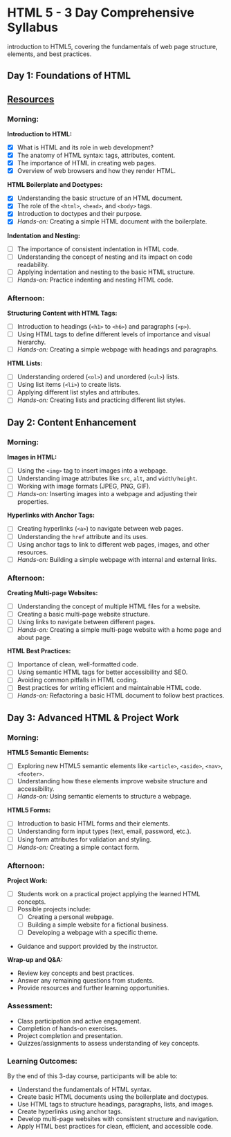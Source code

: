 # HTML 5 - 3 Day Comprehensive Syllabus

introduction to HTML5, covering the fundamentals of web page structure, elements, and best practices.

## Day 1: Foundations of HTML

## [Resources](https://developer.mozilla.org/en-US/docs/Web/HTML)

### Morning:
**Introduction to HTML:**
- [x] What is HTML and its role in web development?
- [x]  The anatomy of HTML syntax: tags, attributes, content.
- [x] The importance of HTML in creating web pages.
- [x] Overview of web browsers and how they render HTML.

**HTML Boilerplate and Doctypes:**
- [x]  Understanding the basic structure of an HTML document.
- [x] The role of the `<html>`, `<head>`, and `<body>` tags.
- [x] Introduction to doctypes and their purpose.
- [x] *Hands-on:* Creating a simple HTML document with the boilerplate.

**Indentation and Nesting:**
-  [ ] The importance of consistent indentation in HTML code.
-  [ ] Understanding the concept of nesting and its impact on code readability.
-  [ ] Applying indentation and nesting to the basic HTML structure.
-  [ ] *Hands-on:* Practice indenting and nesting HTML code.

### Afternoon:
**Structuring Content with HTML Tags:**
-  [ ] Introduction to headings (`<h1>` to `<h6>`) and paragraphs (`<p>`).
-  [ ] Using HTML tags to define different levels of importance and visual hierarchy.
-  [ ] *Hands-on:* Creating a simple webpage with headings and paragraphs.

**HTML Lists:**
-  [ ] Understanding ordered (`<ol>`) and unordered (`<ul>`) lists.
-  [ ] Using list items (`<li>`) to create lists.
-  [ ] Applying different list styles and attributes.
-  [ ] *Hands-on:* Creating lists and practicing different list styles.

## Day 2: Content Enhancement

### Morning:
**Images in HTML:**
-  [ ] Using the `<img>` tag to insert images into a webpage.
-  [ ] Understanding image attributes like `src`, `alt`, and `width/height`.
-  [ ] Working with image formats (JPEG, PNG, GIF).
-  [ ] *Hands-on:* Inserting images into a webpage and adjusting their properties.

**Hyperlinks with Anchor Tags:**
-  [ ] Creating hyperlinks (`<a>`) to navigate between web pages.
-  [ ] Understanding the `href` attribute and its uses.
-  [ ] Using anchor tags to link to different web pages, images, and other resources.
-  [ ] *Hands-on:* Building a simple webpage with internal and external links.

### Afternoon:
**Creating Multi-page Websites:**
-  [ ] Understanding the concept of multiple HTML files for a website.
-  [ ] Creating a basic multi-page website structure.
-  [ ] Using links to navigate between different pages.
-  [ ] *Hands-on:* Creating a simple multi-page website with a home page and about page.

**HTML Best Practices:**
-  [ ] Importance of clean, well-formatted code.
-  [ ] Using semantic HTML tags for better accessibility and SEO.
-  [ ] Avoiding common pitfalls in HTML coding.
-  [ ] Best practices for writing efficient and maintainable HTML code.
-  [ ] *Hands-on:* Refactoring a basic HTML document to follow best practices.

## Day 3: Advanced HTML & Project Work

### Morning:
**HTML5 Semantic Elements:**
- [ ] Exploring new HTML5 semantic elements like `<article>`, `<aside>`, `<nav>`, `<footer>`.
- [ ] Understanding how these elements improve website structure and accessibility.
- [ ] *Hands-on:* Using semantic elements to structure a webpage.

**HTML5 Forms:**
- [ ]  Introduction to basic HTML forms and their elements.
- [ ] Understanding form input types (text, email, password, etc.).
- [ ] Using form attributes for validation and styling.
- [ ] *Hands-on:* Creating a simple contact form.

### Afternoon:
**Project Work:**
-  [ ] Students work on a practical project applying the learned HTML concepts.
-  [ ] Possible projects include:
  -  [ ] Creating a personal webpage.
  -  [ ] Building a simple website for a fictional business.
  -  [ ] Developing a webpage with a specific theme.
- Guidance and support provided by the instructor.

**Wrap-up and Q&A:**
- Review key concepts and best practices.
- Answer any remaining questions from students.
- Provide resources and further learning opportunities.

### Assessment:
- Class participation and active engagement.
- Completion of hands-on exercises.
- Project completion and presentation.
- Quizzes/assignments to assess understanding of key concepts.

### Learning Outcomes:
By the end of this 3-day course, participants will be able to:
- Understand the fundamentals of HTML syntax.
- Create basic HTML documents using the boilerplate and doctypes.
- Use HTML tags to structure headings, paragraphs, lists, and images.
- Create hyperlinks using anchor tags.
- Develop multi-page websites with consistent structure and navigation.
- Apply HTML best practices for clean, efficient, and accessible code.
